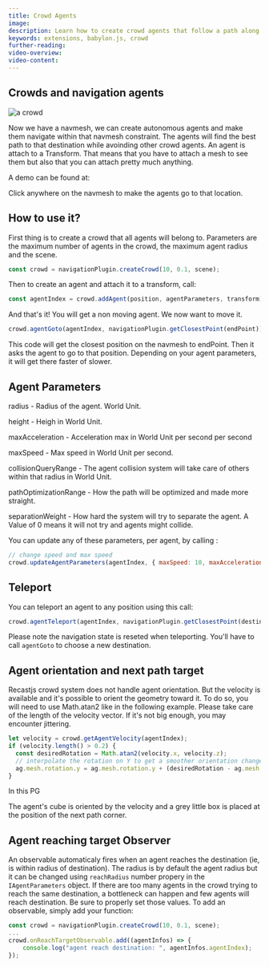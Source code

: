 ```yaml
---
title: Crowd Agents
image:
description: Learn how to create crowd agents that follow a path along a navigation mesh.
keywords: extensions, babylon.js, crowd
further-reading:
video-overview:
video-content:
---
```


## Crowds and navigation agents

![a crowd ](/img/extensions/navigation/CrowdExample.png)

Now we have a navmesh, we can create autonomous agents and make them navigate within that navmesh constraint.
The agents will find the best path to that destination while avoinding other crowd agents.
An agent is attach to a Transform. That means that you have to attach a mesh to see them but also that you can attach pretty much anything.

A demo can be found at: <Playground id="#X5XCVT#240" title="Crowd and Navigation Agents" description="Crowd and navigation agents."/>

Click anywhere on the navmesh to make the agents go to that location.

## How to use it?

First thing is to create a crowd that all agents will belong to. Parameters are the maximum number of agents in the crowd, the maximum agent radius and the scene.

```javascript
const crowd = navigationPlugin.createCrowd(10, 0.1, scene);
```

Then to create an agent and attach it to a transform, call:

```javascript
const agentIndex = crowd.addAgent(position, agentParameters, transform);
```

And that's it! You will get a non moving agent. We now want to move it.

```javascript
crowd.agentGoto(agentIndex, navigationPlugin.getClosestPoint(endPoint));
```

This code will get the closest position on the navmesh to endPoint. Then it asks the agent to go to that position.
Depending on your agent parameters, it will get there faster of slower.

## Agent Parameters

radius - Radius of the agent. World Unit.

height - Heigh in World Unit.

maxAcceleration - Acceleration max in World Unit per second per second

maxSpeed - Max speed in World Unit per second.

collisionQueryRange - The agent collision system will take care of others within that radius in World Unit.

pathOptimizationRange - How the path will be optimized and made more straight.

separationWeight - How hard the system will try to separate the agent. A Value of 0 means it will not try and agents might collide.

You can update any of these parameters, per agent, by calling :

```javascript
// change speed and max speed
crowd.updateAgentParameters(agentIndex, { maxSpeed: 10, maxAcceleration: 200 });
```

## Teleport

You can teleport an agent to any position using this call:

```javascript
crowd.agentTeleport(agentIndex, navigationPlugin.getClosestPoint(destinationPoint));
```

Please note the navigation state is reseted when teleporting. You'll have to call `agentGoto` to choose a new destination.

## Agent orientation and next path target

Recastjs crowd system does not handle agent orientation. But the velocity is available and it's possible to orient the geometry toward it.
To do so, you will need to use Math.atan2 like in the following example. Please take care of the length of the velocity vector. If it's not big enough, you may encounter jittering.

```javascript
let velocity = crowd.getAgentVelocity(agentIndex);
if (velocity.length() > 0.2) {
  const desiredRotation = Math.atan2(velocity.x, velocity.z);
  // interpolate the rotation on Y to get a smoother orientation change
  ag.mesh.rotation.y = ag.mesh.rotation.y + (desiredRotation - ag.mesh.rotation.y) * 0.05;
}
```

In this PG <Playground id="#6AE0RP" title="Agent Orientation and Next Path Targeting" description="Example of agent orientation and next path targeting."/>

The agent's cube is oriented by the velocity and a grey little box is placed at the position of the next path corner.

## Agent reaching target Observer

An observable automaticaly fires when an agent reaches the destination (ie, is within radius of destination). The radius is by default the agent radius but it can be changed using `reachRadius` number propery in the `IAgentParameters` object.
If there are too many agents in the crowd trying to reach the same destination, a bottleneck can happen and few agents will reach destination. Be sure to properly set those values.
To add an observable, simply add your function:

```javascript
const crowd = navigationPlugin.createCrowd(10, 0.1, scene);
...
crowd.onReachTargetObservable.add((agentInfos) => {
    console.log("agent reach destination: ", agentInfos.agentIndex);
});
```
